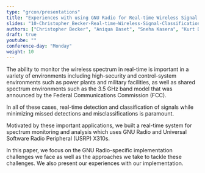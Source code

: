 ```yaml
---
type: "grcon/presentations"
title: "Experiences with using GNU Radio for Real-time Wireless Signal Classification"
slides: "10-Christopher_Becker-Real-time-Wireless-Signal-Classification.pdf"
authors: ["Christopher Becker", "Aniqua Baset", "Sneha Kasera", "Kurt Derr", "Samuel Ramirez"]
draft: true
youtube: ""
conference-day: "Monday"
weight: 10
---
```

The ability to monitor the wireless spectrum in real-time is important in a variety of environments including high-security and control-system environments such as power plants and military facilities, as well as shared spectrum environments such as the 3.5 GHz band model that was announced by the Federal Communications Commission (FCC).

In all of these cases, real-time detection and classification of signals while minimizing missed detections and misclassifications is paramount.

Motivated by these important applications, we built a real-time system for spectrum monitoring and analysis which uses GNU Radio and Universal Software Radio Peripheral (USRP) X310s.

In this paper, we focus on the GNU Radio-specific implementation challenges we face as well as the approaches we take to tackle these challenges. We also present our experiences with our implementation.
